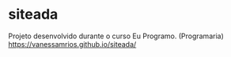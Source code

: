 # siteada
Projeto desenvolvido durante o curso Eu Programo. (Programaria)
https://vanessamrios.github.io/siteada/
